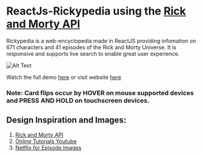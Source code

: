 # ReactJs-Rickypedia using the [Rick and Morty API](https://rickandmortyapi.com/)

Rickypedia is a web-encyclopedia made in ReactJS providing infomation on 671 characters and 41 episodes of the Rick and Morty Universe.
It is responsive and supports live search to enable great user experience. 

![Alt Text](https://media.giphy.com/media/GpimX0KyianQzVRgaO/giphy.gif)

Watch the full demo [here](https://youtu.be/0vz-_vjOGKo) or visit website [here](https://git-anubhav.github.io/rickypedia/)

### Note: Card flips occur by HOVER on mouse supported devices and PRESS AND HOLD on touchscreen devices.



## Design Inspiration and Images:

1. [Rick and Morty API](https://rickandmortyapi.com/)
2. [Online Tutorials Youtube](https://www.youtube.com/watch?v=aDmRB3V_RdE)
3. [Netflix for Episode Images](https://www.netflix.com/in/title/80014749)
